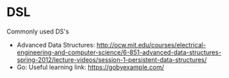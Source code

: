 # DSL

Commonly used DS's

- Advanced Data Structures: http://ocw.mit.edu/courses/electrical-engineering-and-computer-science/6-851-advanced-data-structures-spring-2012/lecture-videos/session-1-persistent-data-structures/ 
- Go: Useful learning link: https://gobyexample.com/
